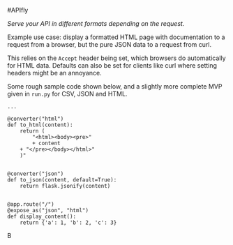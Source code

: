 #APIfly

_Serve your API in different formats depending on the request._

Example use case: display a formatted HTML page with documentation to a request from a browser, but the pure JSON data to a request from curl.

This relies on the `Accept` header being set, which browsers do automatically for HTML data. Defaults can also be set for clients like curl where setting headers might be an annoyance.

Some rough sample code shown below, and a slightly more complete MVP given in `run.py` for CSV, JSON and HTML.


```
...

@converter("html")
def to_html(content):
    return (
        "<html><body><pre>"
        + content
 	+ "</pre></body></html>"
    )"


@converter("json")
def to_json(content, default=True):
    return flask.jsonify(content)


@app.route("/")
@expose_as("json", "html")
def display_content():
    return {'a': 1, 'b': 2, 'c': 3}
```
B